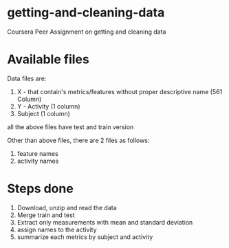 # getting-and-cleaning-data
Coursera Peer Assignment on getting and cleaning data

# Available files

Data files are:
1. X - that contain's metrics/features without proper descriptive name (561 Column)
2. Y - Activity (1 column)
3. Subject (1 column)

all the above files have test and train version

Other than above files, there are 2 files as follows:
1. feature names
2. activity names

# Steps done
1. Download, unzip and read the data
2. Merge train and test
3. Extract only measurements with mean and standard deviation
4. assign names to the activity
5. summarize each metrics by subject and activity
